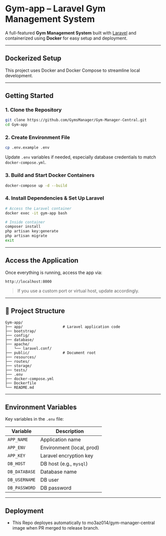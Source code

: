# Gym-app – Laravel Gym Management System

A full-featured **Gym Management System** built with [Laravel](https://laravel.com/) and containerized using **Docker** for easy setup and deployment.

---

##  Dockerized Setup

This project uses Docker and Docker Compose to streamline local development.

---

##  Getting Started

### 1. Clone the Repository

```bash
git clone https://github.com/GymsManager/Gym-Manager-Central.git
cd Gym-app
```

### 2. Create Environment File

```bash
cp .env.example .env
```

Update `.env` variables if needed, especially database credentials to match `docker-compose.yml`.

### 3. Build and Start Docker Containers

```bash
docker-compose up -d --build
```

### 4. Install Dependencies & Set Up Laravel

```bash
# Access the Laravel container
docker exec -it gym-app bash

# Inside container
composer install
php artisan key:generate
php artisan migrate
exit
```

---

## Access the Application

Once everything is running, access the app via:

```
http://localhost:8000
```

> If you use a custom port or virtual host, update accordingly.

---

## 📁 Project Structure

```
Gym-app/
├── app/                  # Laravel application code
├── bootstrap/
├── config/
├── database/
├── apache/
│   └── laravel.conf/
├── public/               # Document root
├── resources/
├── routes/
├── storage/
├── tests/
├── .env
├── docker-compose.yml
├── Dockerfile
└── README.md
```

---

## Environment Variables

Key variables in the `.env` file:

| Variable            | Description               |
|---------------------|---------------------------|
| `APP_NAME`          | Application name          |
| `APP_ENV`           | Environment (local, prod) |
| `APP_KEY`           | Laravel encryption key    |
| `DB_HOST`           | DB host (e.g., `mysql`)   |
| `DB_DATABASE`       | Database name             |
| `DB_USERNAME`       | DB user                   |
| `DB_PASSWORD`       | DB password               |

---

## Deployment
- This Repo deployes automatically to mo3az014/gym-manager-central image when PR merged to release branch.